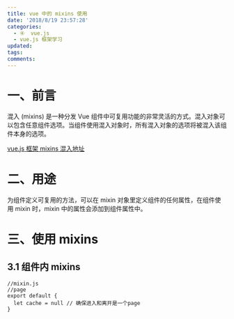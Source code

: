 ```yaml
---
title: vue 中的 mixins 使用
date: '2018/8/19 23:57:28'
categories:
  - ④  vue.js
  - vue.js 框架学习
updated:
tags:
comments:
---
```


# 一、前言

混入 (mixins) 是一种分发 Vue 组件中可复用功能的非常灵活的方式。混入对象可以包含任意组件选项。当组件使用混入对象时，所有混入对象的选项将被混入该组件本身的选项。

[vue.js 框架 mixins 混入地址](https://cn.vuejs.org/v2/guide/mixins.html)

# 二、用途

为组件定义可复用的方法，可以在 mixin 对象里定义组件的任何属性，在组件使用 mixin 时，mixin 中的属性会添加到组件属性中。

# 三、使用 mixins

## 3.1 组件内 mixins

```JS
//mixin.js
//page
export default {
  let cache = null // 确保进入和离开是一个page
}
```